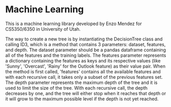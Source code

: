 # Machine Learning
This is a machine learning library developed by Enzo Mendez for CS5350/6350 in University of Utah.

The way to create a new tree is by instantiating the DecisionTree class and calling ID3, which is a method that contains 3 parameters: dataset, features, and depth. The dataset parameter should be a pandas dataframe containing all of the features and the training labels. The features parameter represents a dictionary containing the features as keys and its respective values (like 'Sunny', 'Overcast', 'Rainy' for the Outlook feature) as their value pair. When the method is first called, 'features' contains all the available features and with each recursive call, it takes only a subset of the previous features set. The depth parameter represents the maximum depth of the tree and it is used to limit the size of the tree. With each recursive call, the depth decreases by one, and the tree will either stop when it reaches that depth or it will grow to the maximum possible level if the depth is not yet reached.
